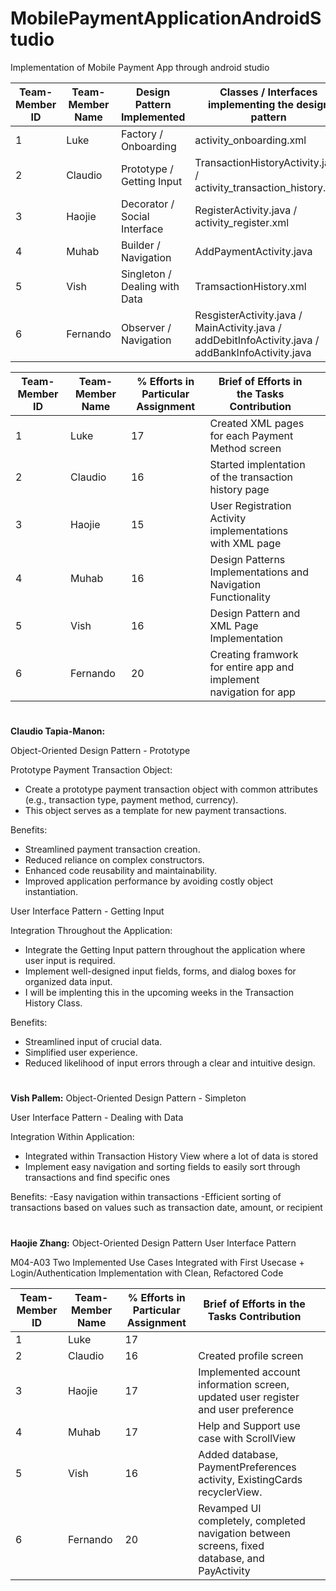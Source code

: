 # MobilePaymentApplicationAndroidStudio
Implementation of Mobile Payment App through android studio

                                                 
| Team-Member ID | Team-Member Name | Design Pattern Implemented    | Classes / Interfaces implementing the design pattern |   |
|----------------|------------------|-------------------------------|------------------------------------------------------|---|
| 1              | Luke             | Factory / Onboarding          | activity_onboarding.xml                              
| 2              | Claudio          | Prototype / Getting Input     | TransactionHistoryActivity.java / activity_transaction_history.xml                                                  
| 3              | Haojie           | Decorator / Social Interface  | RegisterActivity.java / activity_register.xml                                                   
| 4              | Muhab            | Builder / Navigation          | AddPaymentActivity.java                                                  
| 5              | Vish             | Singleton / Dealing with Data | TramsactionHistory.xml                                                 
| 6              | Fernando         | Observer / Navigation         | ResgisterActivity.java / MainActivity.java / addDebitInfoActivity.java / addBankInfoActivity.java                                                 

| Team-Member ID | Team-Member Name | % Efforts in Particular Assignment | Brief of Efforts in the Tasks Contribution |   |
|----------------|------------------|------------------------------------|--------------------------------------------|---|
| 1              | Luke             | 17                                 | Created XML pages for each Payment Method screen
| 2              | Claudio          | 16                                 | Started implentation of the transaction history page                                         
| 3              | Haojie           | 15                                 | User Registration Activity implementations with XML page                                        
| 4              | Muhab            | 16                                 | Design Patterns Implementations and Navigation Functionality                                         
| 5              | Vish             | 16                                 | Design Pattern and XML Page Implementation                                      
| 6              | Fernando         | 20                                 | Creating framwork for entire app and implement navigation for app                                        

#
**Claudio Tapia-Manon:**

Object-Oriented Design Pattern - Prototype

Prototype Payment Transaction Object:
   - Create a prototype payment transaction object with common attributes (e.g., transaction type, payment method, currency).
   - This object serves as a template for new payment transactions.

Benefits:
- Streamlined payment transaction creation.
- Reduced reliance on complex constructors.
- Enhanced code reusability and maintainability.
- Improved application performance by avoiding costly object instantiation.

User Interface Pattern - Getting Input

Integration Throughout the Application:
   - Integrate the Getting Input pattern throughout the application where user input is required.
   - Implement well-designed input fields, forms, and dialog boxes for organized data input.
   - I will be implenting this in the upcoming weeks in the Transaction History Class. 

Benefits:
- Streamlined input of crucial data.
- Simplified user experience.
- Reduced likelihood of input errors through a clear and intuitive design.
#
**Vish Pallem:**
Object-Oriented Design Pattern - Simpleton

User Interface Pattern - Dealing with Data

Integration Within Application:
   - Integrated within Transaction History View where a lot of data is stored
   - Implement easy navigation and sorting fields to easily sort through transactions and find specific ones

Benefits:
-Easy navigation within transactions
-Efficient sorting of transactions based on values such as transaction date, amount, or recipient
#
**Haojie Zhang:**
Object-Oriented Design Pattern 
User Interface Pattern 

M04-A03 Two Implemented Use Cases Integrated with First Usecase + Login/Authentication Implementation with Clean, Refactored Code

| Team-Member ID | Team-Member Name | % Efforts in Particular Assignment | Brief of Efforts in the Tasks Contribution |   |
|----------------|------------------|------------------------------------|--------------------------------------------|---|
| 1              | Luke             | 17                                 |
| 2              | Claudio          | 16                                 | Created profile screen                                    
| 3              | Haojie           | 17                                 | Implemented account information screen, updated user register and user preference                               
| 4              | Muhab            | 17                                 | Help and Support use case with ScrollView                                      
| 5              | Vish             | 16                                 | Added database, PaymentPreferences activity, ExistingCards recyclerView.                         
| 6              | Fernando         | 20                                 | Revamped UI completely, completed navigation between screens, fixed database, and PayActivity                                  


